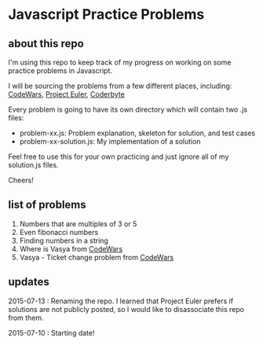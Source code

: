 # Javascript Practice Problems

## about this repo

I'm using this repo to keep track of my progress on working on some practice problems in Javascript. 

I will be sourcing the problems from a few different places, including: [CodeWars](http://www.codewars.com/), [Project Euler](https://projecteuler.net/), [Coderbyte](http://coderbyte.com/) 

Every problem is going to have its own directory which will contain two .js files: 

* problem-xx.js: Problem explanation, skeleton for solution, and test cases
* problem-xx-solution.js: My implementation of a solution

Feel free to use this for your own practicing and just ignore all of my solution.js files.

Cheers!

## list of problems

1. Numbers that are multiples of 3 or 5 
2. Even fibonacci numbers 
3. Finding numbers in a string
4. Where is Vasya from [CodeWars](http://www.codewars.com/kata/554754ac9d8ac3be120000b2/)
5. Vasya - Ticket change problem from [CodeWars](http://www.codewars.com/kata/555615a77ebc7c2c8a0000b8/) 

## updates
2015-07-13 : Renaming the repo. I learned that Project Euler prefers if solutions are not publicly posted, so I would like to disassociate this repo from them.

2015-07-10 : Starting date!